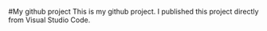  #My github project
  This is my github project. I published this project directly from Visual Studio Code.
  
